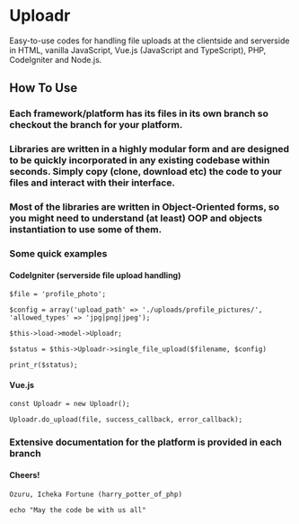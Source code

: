 # Uploadr
Easy-to-use codes for handling file uploads at the clientside and serverside in HTML, vanilla JavaScript, Vue.js (JavaScript and TypeScript), PHP, CodeIgniter and Node.js.
## How To Use
### Each framework/platform has its files in its own branch so checkout the branch for your platform.
### Libraries are written in a highly modular form and are designed to be quickly incorporated in any existing codebase within seconds. Simply copy (clone, download etc) the code to your files and interact with their interface.
### Most of the libraries are written in Object-Oriented forms, so you might need to understand (at least) OOP and objects instantiation to use some of them.
### Some quick examples
#### CodeIgniter (serverside file upload handling)
``` $file = 'profile_photo'; ```

``` $config = array('upload_path' => './uploads/profile_pictures/', 'allowed_types' => 'jpg|png|jpeg'); ```

``` $this->load->model->Uploadr; ```

``` $status = $this->Uploadr->single_file_upload($filename, $config) ```

``` print_r($status); ```

#### Vue.js
``` const Uploadr = new Uploadr(); ```

``` Uploadr.do_upload(file, success_callback, error_callback); ```

### Extensive documentation for the platform is provided in each branch 

#### Cheers!
``` Ozuru, Icheka Fortune (harry_potter_of_php) ```

``` echo "May the code be with us all" ```
